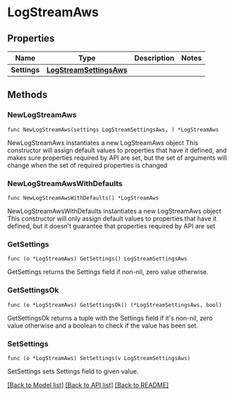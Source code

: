 # LogStreamAws

## Properties

Name | Type | Description | Notes
------------ | ------------- | ------------- | -------------
**Settings** | [**LogStreamSettingsAws**](LogStreamSettingsAws.md) |  | 

## Methods

### NewLogStreamAws

`func NewLogStreamAws(settings LogStreamSettingsAws, ) *LogStreamAws`

NewLogStreamAws instantiates a new LogStreamAws object
This constructor will assign default values to properties that have it defined,
and makes sure properties required by API are set, but the set of arguments
will change when the set of required properties is changed

### NewLogStreamAwsWithDefaults

`func NewLogStreamAwsWithDefaults() *LogStreamAws`

NewLogStreamAwsWithDefaults instantiates a new LogStreamAws object
This constructor will only assign default values to properties that have it defined,
but it doesn't guarantee that properties required by API are set

### GetSettings

`func (o *LogStreamAws) GetSettings() LogStreamSettingsAws`

GetSettings returns the Settings field if non-nil, zero value otherwise.

### GetSettingsOk

`func (o *LogStreamAws) GetSettingsOk() (*LogStreamSettingsAws, bool)`

GetSettingsOk returns a tuple with the Settings field if it's non-nil, zero value otherwise
and a boolean to check if the value has been set.

### SetSettings

`func (o *LogStreamAws) SetSettings(v LogStreamSettingsAws)`

SetSettings sets Settings field to given value.



[[Back to Model list]](../README.md#documentation-for-models) [[Back to API list]](../README.md#documentation-for-api-endpoints) [[Back to README]](../README.md)


